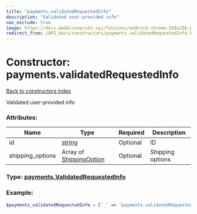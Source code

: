 ```yaml
---
title: "payments.validatedRequestedInfo"
description: "Validated user-provided info"
nav_exclude: true
image: https://docs.madelineproto.xyz/favicons/android-chrome-256x256.png
redirect_from: /API_docs/constructors/payments_validatedRequestedInfo.html
---
```

# Constructor: payments.validatedRequestedInfo  
[Back to constructors index](index.md)



Validated user-provided info

### Attributes:

| Name     |    Type       | Required | Description |
|----------|---------------|----------|-------------|
|id|[string](../types/string.md) | Optional|ID|
|shipping\_options|Array of [ShippingOption](../types/ShippingOption.md) | Optional|Shipping options|



### Type: [payments.ValidatedRequestedInfo](../types/payments.ValidatedRequestedInfo.md)


### Example:

```php
$payments_validatedRequestedInfo = ['_' => 'payments.validatedRequestedInfo', 'id' => 'string', 'shipping_options' => [ShippingOption, ShippingOption]];
```  
